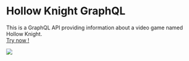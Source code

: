 # Hollow Knight GraphQL
This is a GraphQL API providing information about a video game named Hollow Knight.</br>
<a href="https://hollow-knight-gql.herokuapp.com/graphql">Try now !</a>

<p>
  <img src="https://user-images.githubusercontent.com/22731894/79467320-54dab580-8006-11ea-9189-f1a765aa66c7.png">
</p>
